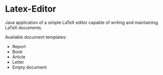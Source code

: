# Latex-Editor

Java application of a simple LaTeX editor capable of writing and maintaining LaTeX documents.

Available document templates:
- Report
- Book
- Article
- Letter
- Empty document
